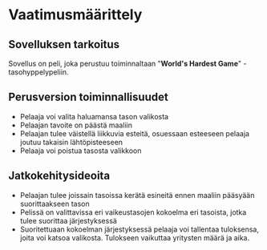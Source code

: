 # Vaatimusmäärittely

## Sovelluksen tarkoitus
Sovellus on peli, joka perustuu toiminnaltaan "**World's Hardest Game**" -tasohyppelypeliin.

## Perusversion toiminnallisuudet
- Pelaaja voi valita haluamansa tason valikosta
- Pelaajan tavoite on päästä maaliin
- Pelaajan tulee väistellä liikkuvia esteitä, osuessaan esteeseen pelaaja joutuu takaisin lähtöpisteeseen
- Pelaaja voi poistua tasosta valikkoon

## Jatkokehitysideoita
- Pelaajan tulee joissain tasoissa kerätä esineitä ennen maaliin pääsyään suorittaakseen tason
- Pelissä on valittavissa eri vaikeustasojen kokoelma eri tasoista, jotka tulee suorittaa järjestyksessä
- Suoritettuaan kokoelman järjestyksessä pelaaja voi tallentaa tuloksensa, joita voi katsoa valikosta. Tulokseen vaikuttaa yritysten määrä ja aika.

